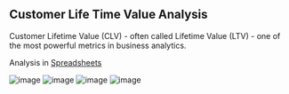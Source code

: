 ## Customer Life Time Value Analysis

Customer Lifetime Value (CLV) - often called Lifetime Value (LTV) - one of the most powerful metrics in business analytics.

Analysis in [Spreadsheets](https://docs.google.com/spreadsheets/d/1ueH-u6Eb1cN0sOQPfY_6twDhc1cbGF-lHEsU8g3iTnw/edit?usp=sharing)

![image](https://github.com/user-attachments/assets/3f7ae197-4a9f-4129-b208-c0596a0661f6)
![image](https://github.com/user-attachments/assets/1a84fcc7-b525-42a2-99e1-ec79adffadb3)
![image](https://github.com/user-attachments/assets/acaffafc-5dc2-4924-9e8c-f1a6dda13354)
![image](https://github.com/user-attachments/assets/020deed0-0b42-48a5-9cae-4d1b07763289)





